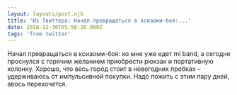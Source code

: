 ```yaml
---
layout: layouts/post.njk
title: 'Из Твиттера: Начал превращаться в ксиаоми-боя:...'
date: 2018-12-30T05:58:20.000Z
tags: 'from twitter'
---
```



Начал превращаться в ксиаоми-боя: ко мне уже едет mi band, а сегодня проснулся с горячим желанием приобрести рюкзак и портативную колонку. Хорошо, что весь город стоит в новогодних пробках – удерживаюсь от импульсивной покупки. Надо пожить с этим пару дней, авось перехочется.
